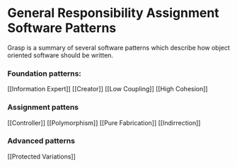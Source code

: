 # General Responsibility Assignment Software Patterns
Grasp is a summary of several software patterns which describe how object oriented software should be written.
### Foundation patterns:
[[Information Expert]]
[[Creator]]
[[Low Coupling]]
[[High Cohesion]]
### Assignment pattens
[[Controller]]
[[Polymorphism]]
[[Pure Fabrication]]
[[Indirrection]]
### Advanced patterns
[[Protected Variations]]